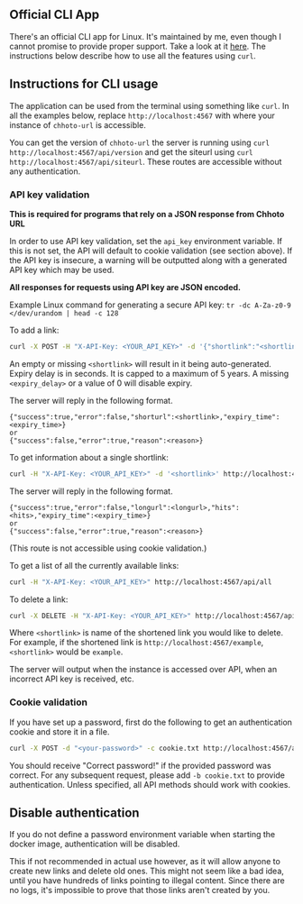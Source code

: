 ## Official CLI App
There's an official CLI app for Linux. It's maintained by me, even though I cannot promise to provide proper support. Take a look at it
[here](https://github.com/SinTan1729/chhoto-url-cli). The instructions below describe how to use all the features using `curl`.

## Instructions for CLI usage
The application can be used from the terminal using something like `curl`. In all the examples
below, replace `http://localhost:4567` with where your instance of `chhoto-url` is accessible.

You can get the version of `chhoto-url` the server is running using `curl http://localhost:4567/api/version` and
get the siteurl using `curl http://localhost:4567/api/siteurl`. These routes are accessible without any authentication.

### API key validation
**This is required for programs that rely on a JSON response from Chhoto URL**

In order to use API key validation, set the `api_key` environment variable. If this is not set, the API will default to cookie
validation (see section above). If the API key is insecure, a warning will be outputted along with a generated API key which may be used.

**All responses for requests using API key are JSON encoded.**

Example Linux command for generating a secure API key: `tr -dc A-Za-z0-9 </dev/urandom | head -c 128`

To add a link:
``` bash
curl -X POST -H "X-API-Key: <YOUR_API_KEY>" -d '{"shortlink":"<shortlink>", "longlink":"<longlink>", "expiry_delay": <expiry_delay>}' http://localhost:4567/api/new
```
An empty or missing `<shortlink>` will result in it being auto-generated. 
Expiry delay is in seconds. It is capped to a maximum of 5 years. A missing `<expiry_delay>` or a value of 0 will disable expiry.

The server will reply in the following format.
```
{"success":true,"error":false,"shorturl":<shortlink>,"expiry_time":<expiry_time>}
or
{"success":false,"error":true,"reason":<reason>}
```

To get information about a single shortlink:
``` bash
curl -H "X-API-Key: <YOUR_API_KEY>" -d '<shortlink>' http://localhost:4567/api/expand
```
The server will reply in the following format.
```
{"success":true,"error":false,"longurl":<longurl>,"hits":<hits>,"expiry_time":<expiry_time>}
or
{"success":false,"error":true,"reason":<reason>}
```
(This route is not accessible using cookie validation.)

To get a list of all the currently available links:
``` bash
curl -H "X-API-Key: <YOUR_API_KEY>" http://localhost:4567/api/all
```

To delete a link:
``` bash
curl -X DELETE -H "X-API-Key: <YOUR_API_KEY>" http://localhost:4567/api/del/<shortlink>
```
Where `<shortlink>` is name of the shortened link you would like to delete. For example, if the shortened link is
`http://localhost:4567/example`, `<shortlink>` would be `example`.

The server will output when the instance is accessed over API, when an incorrect API key is received, etc.

### Cookie validation
If you have set up a password, first do the following to get an authentication cookie and store it in a file.
```bash
curl -X POST -d "<your-password>" -c cookie.txt http://localhost:4567/api/login
```
You should receive "Correct password!" if the provided password was correct. For any subsequent
request, please add `-b cookie.txt` to provide authentication. Unless specified, all API methods should work with cookies.

## Disable authentication
If you do not define a password environment variable when starting the docker image, authentication
will be disabled.

This if not recommended in actual use however, as it will allow anyone to create new links and delete
old ones. This might not seem like a bad idea, until you have hundreds of links
pointing to illegal content. Since there are no logs, it's impossible to prove
that those links aren't created by you.
